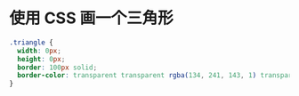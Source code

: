 # 使用 CSS 画一个三角形

```css
.triangle {
  width: 0px;
  height: 0px;
  border: 100px solid;
  border-color: transparent transparent rgba(134, 241, 143, 1) transparent;
}
```
